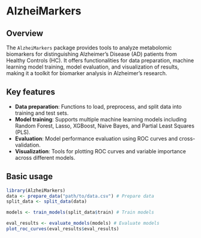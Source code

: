 
# AlzheiMarkers

## Overview

The `AlzheiMarkers` package provides tools to analyze metabolomic
biomarkers for distinguishing Alzheimer’s Disease (AD) patients from
Healthy Controls (HC). It offers functionalities for data preparation,
machine learning model training, model evaluation, and visualization of
results, making it a toolkit for biomarker analysis in Alzheimer’s
research.

## Key features

- **Data preparation**: Functions to load, preprocess, and split data
  into training and test sets.
- **Model training**: Supports multiple machine learning models
  including Random Forest, Lasso, XGBoost, Naive Bayes, and Partial
  Least Squares (PLS).
- **Evaluation**: Model performance evaluation using ROC curves and
  cross-validation.
- **Visualization**: Tools for plotting ROC curves and variable
  importance across different models.

## Basic usage

``` r
library(AlzheiMarkers)
data <- prepare_data("path/to/data.csv") # Prepare data
split_data <- split_data(data)

models <- train_models(split_data$train) # Train models

eval_results <- evaluate_models(models) # Evaluate models
plot_roc_curves(eval_results$eval_results)
```
